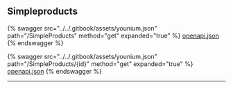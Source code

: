 ## Simpleproducts




{% swagger src="../../.gitbook/assets/younium.json" path="/SimpleProducts" method="get" expanded="true" %}
[openapi.json](./docs/.gitbook/assets/younium.json)
{% endswagger %}

{% swagger src="../../.gitbook/assets/younium.json" path="/SimpleProducts/{id}" method="get" expanded="true" %}
[openapi.json](./docs/.gitbook/assets/younium.json)
{% endswagger %}


---


